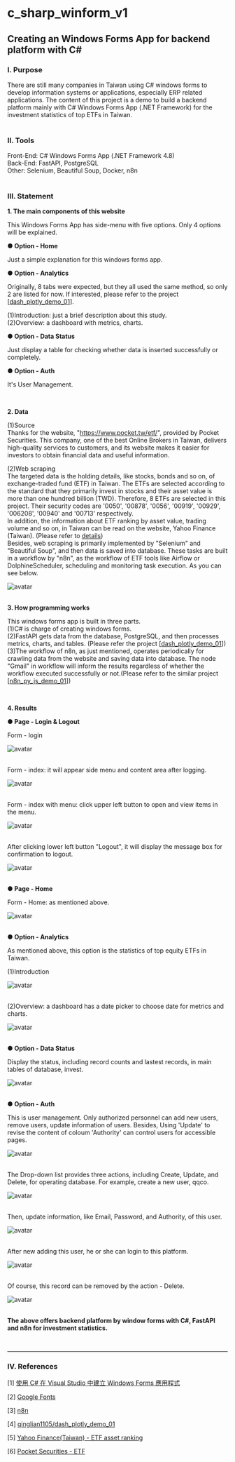 # **c_sharp_winform_v1**

## **Creating an Windows Forms App for backend platform with C#**


### **Ⅰ. Purpose** 

 There are still many companies in Taiwan using C# windows forms to develop information systems or applications, especially ERP related applications. The content of this project is a demo to build a backend platform mainly with C# Windows Forms App (.NET Framework) for the investment statistics of top ETFs in Taiwan.<br><br>

### **Ⅱ. Tools**

Front-End: C# Windows Forms App (.NET Framework 4.8) <br> 
Back-End: FastAPI, PostgreSQL <br>
Other: Selenium, Beautiful Soup, Docker, n8n <br>
<br>

### **Ⅲ. Statement**<br>


__1. The main components of this website__ <br>

This Windows Forms App has side-menu with five options. Only 4 options will be explained.<br>

__● Option -  Home__<br>

Just a simple explanation for this windows forms app.<br>

__● Option - Analytics__<br>

Originally, 8 tabs were expected, but they all used the same method, so only 2 are listed for now. If interested, please refer to the project  [[dash_plotly_demo_01](<https://github.com/qinglian1105/dash_plotly_demo_01>)].<br>

(1)Introduction: just a brief description about this study.<br>
(2)Overview: a dashboard with metrics, charts.<br>

__● Option - Data Status__<br>

Just display a table for checking whether data is inserted successfully or completely.<br>

__● Option - Auth__<br>

It's User Management.<br>

<br>


__2. Data__ <br>

(1)Source <br>
Thanks for the website, "https://www.pocket.tw/etf/", provided by Pocket Securities. This company, one of the best Online Brokers in Taiwan, delivers high-quality services to customers, and its website makes it easier for investors to obtain financial data and useful information.<br>

(2)Web scraping<br>
The targeted data is the holding details, like stocks, bonds and so on, of exchange-traded fund (ETF) in Taiwan. The ETFs are selected according to the standard that they primarily invest in stocks and their asset value is more than one hundred billion (TWD). Therefore, 8 ETFs are selected in this project. Their security codes are '0050', '00878', '0056', '00919', '00929', '006208', '00940' and '00713' respectively.<br>
In addition, the information about ETF ranking by asset value, trading volume and so on, in Taiwan can be read on the website, Yahoo Finance (Taiwan). (Please refer to [details](<https://tw.stock.yahoo.com/tw-etf/total-assets>))<br>
Besides, web scraping is primarily implemented by "Selenium" and "Beautiful Soup", and then data is saved into database. These tasks are built in a workflow by "n8n", as the workflow of ETF tools like Airflow or DolphineScheduler, scheduling and monitoring task execution. As you can see below.<br>

![avatar](./README_png/n8n_workflow_etf_crawler.png)
<br><br>

__3. How programming works__ <br>

This windows forms app is built in three parts.<br>
(1)C# is charge of creating windows forms.<br>
(2)FastAPI gets data from the database, PostgreSQL, and then processes metrics, charts, and tables. (Please refer the project  [[dash_plotly_demo_01](<https://github.com/qinglian1105/dash_plotly_demo_01>)])<br>
(3)The workflow of n8n, as just mentioned, operates periodically for crawling data from the website and saving data into database. The node "Gmail" in workflow will inform the results regardless of whether the workflow executed successfully or not.(Please refer to the similar project  [[n8n_py_js_demo_01](<https://github.com/qinglian1105/n8n_py_js_demo_01>)])<br>

<br>


__4. Results__ <br>

__● Page - Login & Logout__ <br>

Form - login<br>

![avatar](./README_png/login.png)
<br><br>

Form - index: it will appear side menu and content area after logging.<br>

![avatar](./README_png/index.png)
<br><br>

Form - index with menu: click upper left button to open and view items in the menu.<br>

![avatar](./README_png/index_with_menu.png)
<br><br>


After clicking lower left button "Logout", it will display the message box for confirmation to logout.<br>

![avatar](./README_png/logout.png)
<br><br>


__● Page - Home__ <br>

Form - Home: as mentioned above.<br>

![avatar](./README_png/home.png)
<br><br>


__● Option - Analytics__ <br>


As mentioned above, this option is the statistics of top equity ETFs in Taiwan.<br>

(1)Introduction<br>

![avatar](./README_png/analytics_introduction.png)
<br><br>

(2)Overview: a dashboard has a date picker to choose date for metrics and charts.<br>

![avatar](./README_png/analytics_overview.png)
<br><br>

__● Option - Data Status__ <br>

Display the status, including record counts and lastest records, in main tables of database, invest. <br>

![avatar](./README_png/data.png)
<br><br>

__● Option - Auth__ <br>

This is user management. Only authorized personnel can add new users, remove users, update information of users. Besides, Using 'Update' to revise the content of coloum 'Authority' can control users for accessible pages. <br>

![avatar](./README_png/auth.png)
<br><br>

The Drop-down list provides three actions, including Create, Update, and Delete, for operating database. For example, create a new user, qqco.

![avatar](./README_png/auth_create.png)
<br><br>

Then, update information, like Email, Password, and Authority, of this user.

![avatar](./README_png/auth_update.png)
<br><br>

After new adding this user, he or she can login to this platform.

![avatar](./README_png/auth_create_login.png)
<br><br>


Of course, this record can be removed by the action - Delete.

![avatar](./README_png/auth_delete.png)
<br><br>


__The above offers backend platform by window forms with C#, FastAPI and n8n for investment statistics.__ <br>

<br>

---

### **Ⅳ. References**

[1] [使用 C# 在 Visual Studio 中建立 Windows Forms 應用程式](<https://learn.microsoft.com/zh-tw/visualstudio/ide/create-csharp-winform-visual-studio?view=vs-2022>)

[2] [Google Fonts](<https://fonts.google.com/>)

[3] [n8n](<https://n8n.io/>)

[4] [qinglian1105/dash_plotly_demo_01](<https://github.com/qinglian1105/dash_plotly_demo_01>)

[5] [Yahoo Finance(Taiwan) - ETF asset ranking](<https://tw.stock.yahoo.com/tw-etf/total-assets>)

[6] [Pocket Securities - ETF](<https://www.pocket.tw/etf/>)

